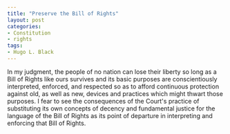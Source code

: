 ```yaml
---
title: "Preserve the Bill of Rights"
layout: post
categories:
- Constitution
- rights
tags:
- Hugo L. Black
---
```


In my judgment, the people of no nation can lose their liberty so long as a Bill of Rights like ours survives and its basic purposes are conscientiously interpreted, enforced, and respected so as to afford continuous protection against old, as well as new, devices and practices which might thwart those purposes. I fear to see the consequences of the Court's practice of substituting its own concepts of decency and fundamental justice for the language of the Bill of Rights as its point of departure in interpreting and enforcing that Bill of Rights.